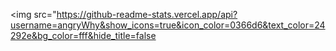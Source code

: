 
<img src="https://github-readme-stats.vercel.app/api?username=angryWhy&show_icons=true&icon_color=0366d6&text_color=24292e&bg_color=fff&hide_title=false

